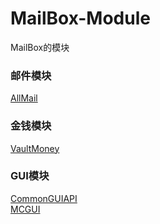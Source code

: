 # MailBox-Module  
MailBox的模块  
  
### 邮件模块  
[AllMail](./AllMail)  
  
### 金钱模块  
[VaultMoney](./VaultMoney)  
  
### GUI模块  
[CommonGUIAPI](./CommonGUIAPI)  
[MCGUI](./MCGUI)  